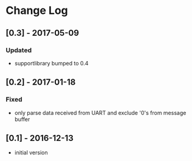 # Change Log

## [0.3] - 2017-05-09
### Updated
- supportlibrary bumped to 0.4

## [0.2] - 2017-01-18
### Fixed
- only parse data received from UART and exclude '0's from message buffer

## [0.1] - 2016-12-13
- initial version
